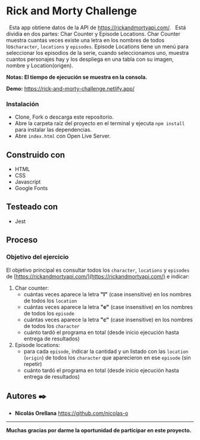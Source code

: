 # Rick and Morty Challenge

&nbsp; Esta app obtiene datos de la API de https://rickandmortyapi.com/.
&nbsp;
Está dividia en dos partes: Char Counter y Episode Locations.
Char Counter muestra cuantas veces existe una letra en los nombres de todos los`character`, `locations` y `episodes`.
Episode Locations tiene un menú para seleccionar los episodios de la serie, cuando seleccionamos uno, muestra cuantos personajes hay y los despliega en una tabla con su imagen, nombre y Location(origen).

**Notas: El tiempo de ejecución se muestra en la consola.**

**Demo:** https://rick-and-morty-challenge.netlify.app/

### Instalación

- Clone, Fork o descarga este repositorio.
- Abre la carpeta raíz del proyecto en el terminal y ejecuta `npm install` para instalar las dependencias.
- Abre `index.html` con Open Live Server.

## Construido con

- HTML
- CSS
- Javascript
- Google Fonts

## Testeado con

- Jest

## Proceso

### Objetivo del ejercicio

El objetivo principal es consultar todos los `character`, `locations` y `episodes` de [https://rickandmortyapi.com/](https://rickandmortyapi.com/) e indicar:

1. Char counter:
   - cuántas veces aparece la letra **"l"** (case insensitive) en los nombres de todos los `location`
   - cuántas veces aparece la letra **"e"** (case insensitive) en los nombres de todos los `episode`
   - cuántas veces aparece la letra **"c"** (case insensitive) en los nombres de todos los `character`
   - cuánto tardó el programa en total (desde inicio ejecución hasta entrega de resultados)
2. Episode locations:
   - para cada `episode`, indicar la cantidad y un listado con las `location` (`origin`) de todos los `character` que aparecieron en ese `episode` (sin repetir)
   - cuánto tardó el programa en total (desde inicio ejecución hasta entrega de resultados)

## Autores ✒️

- **Nicolás Orellana** https://github.com/nicolas-o

---

**Muchas gracias por darme la oportunidad de participar en este proyecto.**
